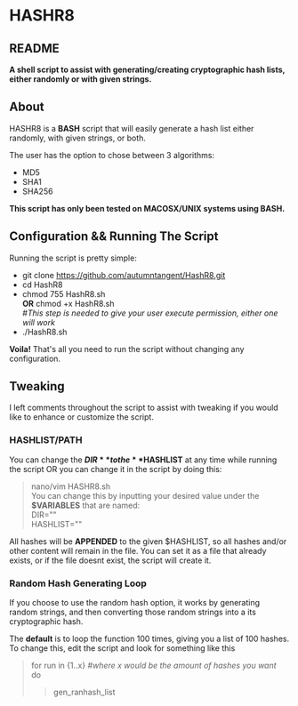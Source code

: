 # HASHR8  

## README

**A shell script to assist with generating/creating cryptographic hash lists, either randomly or with given strings.**


## About
HASHR8 is a **BASH** script that will easily generate a hash list either randomly, with given strings, or both.

The user has the option to chose between 3 algorithms:
* MD5
* SHA1
* SHA256

**This script has only been tested on MACOSX/UNIX systems using BASH.**

## Configuration && Running The Script

Running the script is pretty simple:

   - git clone https://github.com/autumntangent/HashR8.git  
   - cd HashR8  
   - chmod 755 HashR8.sh  
         **OR** chmod +x HashR8.sh  
   #*This step is needed to give your user execute permission, either one will work*  
   - ./HashR8.sh  


**Voila!** That's all you need to run the script without changing any configuration.

## Tweaking
I left comments throughout the script to assist with tweaking if you would like to enhance or customize the script.  

### HASHLIST/PATH
You can change the **$DIR** to the **$HASHLIST** at any time while running the script OR you can change it in the script by 
doing this:  
> nano/vim HASHR8.sh  
You can change this by inputting your desired value under the **$VARIABLES** that are named:  
> DIR=""  
> HASHLIST=""  

All hashes will be **APPENDED** to the given $HASHLIST, so all hashes and/or other content will remain in the file. 
You can set it as a file that already exists, or if the file doesnt exist, the script will create it. 
### Random Hash Generating Loop  

If you  choose to use the random hash option, it works by generating random strings, and then converting those random strings into a its cryptographic hash.  

The **default** is to loop the function 100 times, giving you a list of 100 hashes.  
To change this, edit the script and look for something like this  
> for run in {1..x} *#where x would be the amount of hashes you want*  
> do  
>> gen_ranhash_list  

